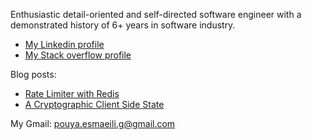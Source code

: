 Enthusiastic detail-oriented and self-directed software engineer with a demonstrated history of 6+ years in software industry. 


- [My Linkedin profile](https://www.linkedin.com/in/pouya-esmaeili-9124b839/)
- [My Stack overflow profile](https://stackoverflow.com/users/13118327/pouya-esmaeili)

Blog posts:

- [Rate Limiter with Redis](https://medium.com/@pouya.esmaeili.g/rate-limiter-with-redis-ac6913932bf5?source=friends_link&sk=bb59d7a999b6ae21e1d84fa22dc85a93)
- [A Cryptographic Client Side State](https://medium.com/@pouya.esmaeili.g/a-cryptographic-client-side-user-state-dd6085100c73?source=friends_link&sk=eeec49909cfd51c8062262358b7a923d)

My Gmail: pouya.esmaeili.g@gmail.com
